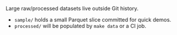 Large raw/processed datasets live outside Git history.
* `sample/` holds a small Parquet slice committed for quick demos.
* `processed/` will be populated by `make data` or a CI job.
